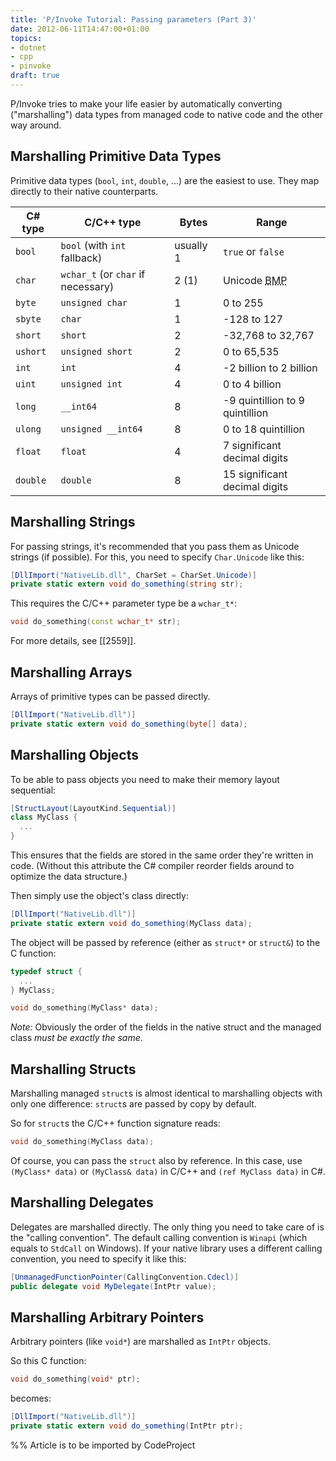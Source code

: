```yaml
---
title: 'P/Invoke Tutorial: Passing parameters (Part 3)'
date: 2012-06-11T14:47:00+01:00
topics:
- dotnet
- cpp
- pinvoke
draft: true
---
```


P/Invoke tries to make your life easier by automatically converting ("marshalling") data types from managed code to native code and the other way around.

<!--more-->

## Marshalling Primitive Data Types

Primitive data types (`bool`, `int`, `double`, ...) are the easiest to use. They map directly to their native counterparts.

| C# type  | C/C++ type                           | Bytes     | Range
| -------- | ------------------------------------ | --------- | -----
| `bool`   | `bool` (with `int` fallback)         | usually 1 | `true` or `false`
| `char`   | `wchar_t` (or `char` if necessary)   | 2 (1)     | Unicode <abbr title="Basic Multilingual Plane">BMP</abbr>
| `byte`   | `unsigned char`                      | 1         | 0 to 255
| `sbyte`  | `char`                               | 1         | -128 to 127
| `short`  | `short`                              | 2         | -32,768 to 32,767
| `ushort` | `unsigned short`                     | 2         | 0 to 65,535
| `int`    | `int`                                | 4         | -2 billion to 2 billion
| `uint`   | `unsigned int`                       | 4         | 0 to 4 billion
| `long`   | `__int64`                            | 8         | -9 quintillion to 9 quintillion
| `ulong`  | `unsigned __int64`                   | 8         | 0 to 18 quintillion
| `float`  | `float`                              | 4         | 7 significant decimal digits
| `double` | `double`                             | 8         | 15 significant decimal digits

## Marshalling Strings

For passing strings, it's recommended that you pass them as Unicode strings (if possible). For this, you need to specify `Char.Unicode` like this:

```c#
[DllImport("NativeLib.dll", CharSet = CharSet.Unicode)]
private static extern void do_something(string str);
```

This requires the C/C++ parameter type be a `wchar_t*`:

```c++
void do_something(const wchar_t* str);
```

For more details, see [[2559]].

## Marshalling Arrays

Arrays of primitive types can be passed directly.

```c#
[DllImport("NativeLib.dll")]
private static extern void do_something(byte[] data);
```

## Marshalling Objects

To be able to pass objects you need to make their memory layout sequential:

```c# highlight=1
[StructLayout(LayoutKind.Sequential)]
class MyClass {
  ...
}
```

This ensures that the fields are stored in the same order they're written in code. (Without this attribute the C# compiler reorder fields around to optimize the data structure.)

Then simply use the object's class directly:

```c#
[DllImport("NativeLib.dll")]
private static extern void do_something(MyClass data);
```

The object will be passed by reference (either as `struct*` or `struct&`) to the C function:

```c++
typedef struct {
  ...
} MyClass;

void do_something(MyClass* data);
```

*Note:* Obviously the order of the fields in the native struct and the managed class *must be exactly the same*.

## Marshalling Structs

Marshalling managed `struct`s is almost identical to marshalling objects with only one difference: `struct`s are passed by copy by default.

So for `struct`s the C/C++ function signature reads:

```c++
void do_something(MyClass data);
```

Of course, you can pass the `struct` also by reference. In this case, use `(MyClass* data)` or `(MyClass& data)` in C/C++ and `(ref MyClass data)` in C#.


## Marshalling Delegates

Delegates are marshalled directly. The only thing you need to take care of is the "calling convention". The default calling convention is `Winapi` (which equals to `StdCall` on Windows). If your native library uses a different calling convention, you need to specify it like this:

```c#
[UnmanagedFunctionPointer(CallingConvention.Cdecl)]
public delegate void MyDelegate(IntPtr value);
```

## Marshalling Arbitrary Pointers

Arbitrary pointers (like `void*`) are marshalled as `IntPtr` objects.

So this C function:

```c++
void do_something(void* ptr);
```

becomes:

```c#
[DllImport("NativeLib.dll")]
private static extern void do_something(IntPtr ptr);
```

%% Article is to be imported by CodeProject
<a href="http://www.codeproject.com/script/Articles/BlogFeedList.aspx?amid=274673" rel="tag" style="display:none">CodeProject</a>
